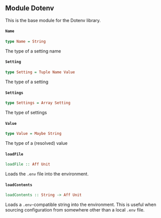 ## Module Dotenv

This is the base module for the Dotenv library.

#### `Name`

``` purescript
type Name = String
```

The type of a setting name

#### `Setting`

``` purescript
type Setting = Tuple Name Value
```

The type of a setting

#### `Settings`

``` purescript
type Settings = Array Setting
```

The type of settings

#### `Value`

``` purescript
type Value = Maybe String
```

The type of a (resolved) value

#### `loadFile`

``` purescript
loadFile :: Aff Unit
```

Loads the `.env` file into the environment.

#### `loadContents`

``` purescript
loadContents :: String -> Aff Unit
```

Loads a `.env`-compatible string into the environment. This is useful when
sourcing configuration from somewhere other than a local `.env` file.


